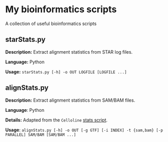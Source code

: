 My bioinformatics scripts
=========================

A collection of useful bioinformatics scripts

starStats.py
------------

**Description:** Extract alignment statistics from STAR log files.

**Language:** Python

**Usage:** `starStats.py [-h] -o OUT LOGFILE [LOGFILE ...]`

alignStats.py
-------------

**Description:** Extract alignment statistics from SAM/BAM files.

**Language**: Python

**Details:** Adapted from the `Celloline` [stats script](https://github.com/Teichlab/celloline/blob/master/lib/stats.py).

**Usage**: `alignStats.py [-h] -o OUT [-g GTF] [-i INDEX] -t {sam,bam}
           [-p PARALLEL] SAM/BAM [SAM/BAM ...]`
